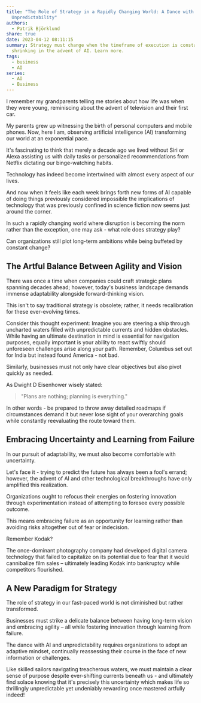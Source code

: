 ```yaml
---
title: "The Role of Strategy in a Rapidly Changing World: A Dance with AI and
  Unpredictability"
authors:
  - Patrik Björklund
share: true
date: 2023-04-12 08:11:15
summary: Strategy must change when the timeframe of execution is constantly
  shrinking in the advent of AI. Learn more.
tags:
  - business
  - AI
series:
  - AI
  - Business
---
```



I remember my grandparents telling me stories about how life was when they were young, reminiscing about the advent of television and their first car. 

My parents grew up witnessing the birth of personal computers and mobile phones. Now, here I am, observing artificial intelligence (AI) transforming our world at an exponential pace.

It's fascinating to think that merely a decade ago we lived without Siri or Alexa assisting us with daily tasks or personalized recommendations from Netflix dictating our binge-watching habits. 

Technology has indeed become intertwined with almost every aspect of our lives. 

And now when it feels like each week brings forth new forms of AI capable of doing things previously considered impossible the implications of technology that was previously confined in science fiction now seems just around the corner.

In such a rapidly changing world where disruption is becoming the norm rather than the exception, one may ask - what role does strategy play? 

Can organizations still plot long-term ambitions while being buffeted by constant change?

## The Artful Balance Between Agility and Vision
There was once a time when companies could craft strategic plans spanning decades ahead; however, today's business landscape demands immense adaptability alongside forward-thinking vision. 

This isn't to say traditional strategy is obsolete; rather, it needs recalibration for these ever-evolving times.

Consider this thought experiment: Imagine you are steering a ship through uncharted waters filled with unpredictable currents and hidden obstacles. While having an ultimate destination in mind is essential for navigation purposes, equally important is your ability to react swiftly should unforeseen challenges arise along your path. Remember, Columbus set out for India but instead found America - not bad.

Similarly, businesses must not only have clear objectives but also pivot quickly as needed. 

As Dwight D Eisenhower wisely stated: 
> "Plans are nothing; planning is everything." 

In other words - be prepared to throw away detailed roadmaps if circumstances demand it but never lose sight of your overarching goals while constantly reevaluating the route toward them.

## Embracing Uncertainty and Learning from Failure
In our pursuit of adaptability, we must also become comfortable with uncertainty. 

Let's face it - trying to predict the future has always been a fool's errand; however, the advent of AI and other technological breakthroughs have only amplified this realization.

Organizations ought to refocus their energies on fostering innovation through experimentation instead of attempting to foresee every possible outcome. 

This means embracing failure as an opportunity for learning rather than avoiding risks altogether out of fear or indecision.

Remember Kodak? 

The once-dominant photography company had developed digital camera technology that failed to capitalize on its potential due to fear that it would cannibalize film sales – ultimately leading Kodak into bankruptcy while competitors flourished.
## A New Paradigm for Strategy

The role of strategy in our fast-paced world is not diminished but rather transformed. 

Businesses must strike a delicate balance between having long-term vision and embracing agility – all while fostering innovation through learning from failure.

The dance with AI and unpredictability requires organizations to adopt an adaptive mindset, continually reassessing their course in the face of new information or challenges. 

Like skilled sailors navigating treacherous waters, we must maintain a clear sense of purpose despite ever-shifting currents beneath us - and ultimately find solace knowing that it's precisely this uncertainty which makes life so thrillingly unpredictable yet undeniably rewarding once mastered artfully indeed!
